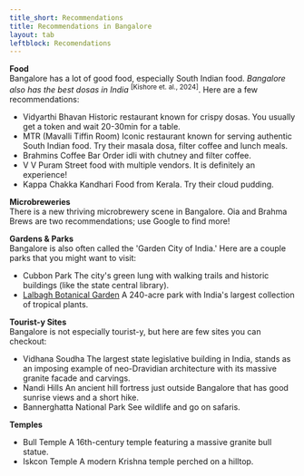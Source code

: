 ```yaml
---
title_short: Recommendations
title: Recommendations in Bangalore
layout: tab
leftblock: Recomendations
---
```

**Food**  
Bangalore has a lot of good food, especially South Indian food. 
*Bangalore also has the best dosas in India* <sup>[Kishore et. al., 2024]</sup>.
Here are a few recommendations:
- <span class="establishment">Vidyarthi Bhavan</span> Historic restaurant known for crispy dosas. You usually get a token and wait 20-30min for a table.
- <span class="establishment">MTR (Mavalli Tiffin Room)</span>  Iconic restaurant known for serving authentic South Indian food. Try their masala dosa, filter coffee and lunch meals.  
- <span class="establishment">Brahmins Coffee Bar</span> Order idli with chutney and filter coffee.
- <span class="establishment">V V Puram</span> Street food with multiple vendors. It is definitely an experience!
- <span class="establishment">Kappa Chakka Kandhari</span>  Food from Kerala. Try their cloud pudding. 

**Microbreweries**  
There is a new thriving microbrewery scene in Bangalore. Oia and Brahma Brews are two recommendations; use Google to find more!

**Gardens & Parks**  
Bangalore is also often called the 'Garden City of India.' Here are a couple parks that you might want to visit:
- <span class="establishment">Cubbon Park</span> The city's green lung with walking trails and historic buildings (like the state central library).
- <span class="establishment">[Lalbagh Botanical Garden](https://lalbaghbotanicalgarden.in/)</span> A 240-acre park with India's largest collection of tropical plants.

**Tourist-y Sites**  
Bangalore is not especially tourist-y, but here are few sites you can checkout:
- <span class="establishment">Vidhana Soudha</span> The largest state legislative building in India, stands as an imposing example of neo-Dravidian architecture with its massive granite facade and carvings.
- <span class="establishment">Nandi Hills</span> An ancient hill fortress just outside Bangalore that has good sunrise views and a short hike.
- <span class="establishment">Bannerghatta National Park</span> See wildlife and go on safaris.

**Temples**  
- <span class="establishment">Bull Temple</span> A 16th-century temple featuring a massive granite bull statue.
- <span class="establishment">Iskcon Temple</span> A modern Krishna temple perched on a hilltop.
